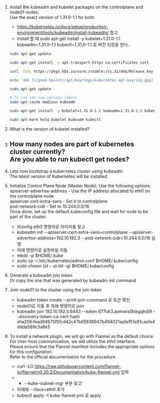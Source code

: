 1. Install the kubeadm and kubelet packages on the controlplane and node01 nodes.<br>
Use the exact version of 1.31.0-1.1 for both.
    - https://kubernetes.io/docs/setup/production-environment/tools/kubeadm/install-kubeadm/ 참고
    - install 할 때 sudo apt-get install -y kubelet=1.31.0-1.1 kubeadm=1.31.0-1.1 kubectl=1.31.0-1.1 로 버전 지정을 한다..
    ```sh
    sudo apt-get update

    sudo apt-get install -y apt-transport-https ca-certificates curl

    curl -fsSL https://pkgs.k8s.io/core:/stable:/v1.31/deb/Release.key | sudo gpg --dearmor -o /etc/apt/keyrings/kubernetes-apt-keyring.gpg

    echo 'deb [signed-by=/etc/apt/keyrings/kubernetes-apt-keyring.gpg] https://pkgs.k8s.io/core:/stable:/v1.31/deb/ /' | sudo tee /etc/apt/sources.list.d/kubernetes.list

    sudo apt-get update

    # To see the new version labels
    sudo apt-cache madison kubeadm

    sudo apt-get install -y kubelet=1.31.0-1.1 kubeadm=1.31.0-1.1 kubectl=1.31.0-1.1

    sudo apt-mark hold kubelet kubeadm kubectl
    ```



2. What is the version of kubelet installed?



3. How many nodes are part of kubernetes cluster currently?<br>
Are you able to run kubectl get nodes?
    - 




4. Lets now bootstrap a kubernetes cluster using kubeadm.<br>
The latest version of Kubernetes will be installed.



5. Initialize Control Plane Node (Master Node). Use the following options:<br>
apiserver-advertise-address - Use the IP address allocated to eth0 on the controlplane node<br>
apiserver-cert-extra-sans - Set it to controlplane<br>
pod-network-cidr - Set to 10.244.0.0/16<br>
Once done, set up the default kubeconfig file and wait for node to be part of the cluster.<br>
    - ifconfig eth0 명령어로 아이피를 찾고
    - kubeadm init --apiserver-cert-extra-sans=controlplane --apiserver-advertise-address=192.10.192.3 --pod-network-cidr=10.244.0.0/16 실행
    - 아래 명령어로 설정파일 이동
    - mkdir -p $HOME/.kube
    - sudo cp -i /etc/kubernetes/admin.conf $HOME/.kube/config
    - sudo chown $(id -u):$(id -g) $HOME/.kube/config



6. Generate a kubeadm join token<br>
Or copy the one that was generated by kubeadm init command


7. Join node01 to the cluster using the join token
    - kubeadm token create --print-join-command 로 토큰 확인
    - node01로 이동 후 아래 명령어로 join
    - kubeadm join 192.10.192.3:6443 --token 677uk3.aomwisl9xkgqhdi9 --discovery-token-ca-cert-hash sha256:fead94675f5fcd42c47b65836947b494021aa1ef51e81cae1e4ddda589c3a8e5 


8. To install a network plugin, we will go with Flannel as the default choice. For inter-host communication, we will utilize the eth0 interface.<br>
Please ensure that the Flannel manifest includes the appropriate options for this configuration.<br>
Refer to the official documentation for the procedure.
    - curl -LO https://raw.githubusercontent.com/flannel-io/flannel/v0.20.2/Documentation/kube-flannel.yml 입력
    - - --kube-subnet-mgr 부분 찾고'
    - 아래에 --iface=eth0 추가
    - kubectl apply -f kube-flannel.yml 로 apply